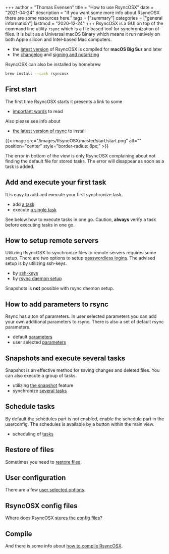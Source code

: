+++
author = "Thomas Evensen"
title = "How to use RsyncOSX"
date = "2021-04-24"
description = "If you want some more info about RsyncOSX there are some resources here."
tags = ["summary"]
categories = ["general information"]
lastmod = "2020-12-24"
+++
RsyncOSX is a GUI on top of the command line utility `rsync` which is a file based tool for synchronization of files. It is built as a Universal macOS Binary which means it run natively on both Apple silicon and Intel-based Mac computers.

- the [latest version](https://github.com/rsyncOSX/RsyncOSX/releases) of RsyncOSX is compiled for **macOS Big Sur** and later
- the [changelog](/post/changelog/) and [signing and notarizing](/post/notarized/)

RsyncOSX can also be installed by homebrew
```bash
brew install --cask rsyncosx
```

## First start

The first time RsyncOSX starts it presents a link to some

- [important words](/post/important/) to read

Also please see info about

- [the latest version of rsync](/post/rsync/) to install

{{< image src="/images/RsyncOSX/master/start/start.png" alt="" position="center" style="border-radius: 8px;" >}}

The error in bottom of the view is only RsyncOSX complaining about not finding the default file for stored tasks. The error will disappear as soon as a task is added.

## Add and execute your first task

It is easy to add and execute your first synchronize task.

- add [a task](/post/addconfigurations/)
- execute [a single task](/post/singletask/)

See below how to execute tasks in one go. Caution, **always** verify a task before executing tasks in one go.

## How to setup remote servers

Utilizing RsyncOSX to synchronize files to remote servers requires some setup. There are two options to setup [passwordless logins](/post/remotelogins/). The advised setup is by utilizing ssh-keys.

- by [ssh-keys](/post/ssh/)
- by [rsync daemon setup](/post/rsyncdaemon/)

Snapshots is **not** possible with rsync daemon setup.

## How to add parameters to rsync

Rsync has a ton of parameters. In user selected parameters you can add your own additional parameters to rsync. There is also a set of default rsync parameters.

- default [parameters](/post/rsyncparameters)
- user selected [parameters](/post/userparameters/)

## Snapshots and execute several tasks

Snapshot is an effective method for saving changes and deleted files. You can also execute a group of tasks.

- utilizing [the snapshot](/post/snapshots/) feature
- synchronize [several tasks](/post/severaltasks/)

## Schedule tasks

By default the schedules part is not enabled, enable the schedule part in the userconfig. The schedules is available by a button within the main view.

- scheduling of [tasks](/post/scheduletasks/)

## Restore of files

Sometimes you need to [restore files](/post/restore/).

## User configuration

There are a few [user selected options](/post/userconfiguration/).

## RsyncOSX config files

Where does RsyncOSX [stores the config files](/post/configfiles/)?

## Compile

And there is some info about [how to compile RsyncOSX](/post/compile/).
